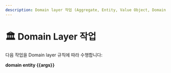 ```yaml
---
description: Domain layer 작업 (Aggregate, Entity, Value Object, Domain Event 등)
---
```


# 🏛️ Domain Layer 작업

다음 작업을 Domain layer 규칙에 따라 수행합니다:

**domain entity {{args}}**
